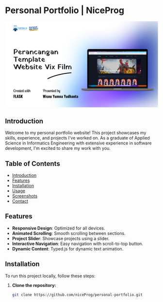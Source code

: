 # Personal Portfolio | NiceProg

![Portfolio Cover](assets/cover.jpg)

## Introduction
Welcome to my personal portfolio website! This project showcases my skills, experience, and projects I've worked on. As a graduate of Applied Science in Informatics Engineering with extensive experience in software development, I'm excited to share my work with you.

## Table of Contents
- [Introduction](#introduction)
- [Features](#features)
- [Installation](#installation)
- [Usage](#usage)
- [Screenshots](#screenshots)
- [Contact](#contact)

## Features
- **Responsive Design**: Optimized for all devices.
- **Animated Scrolling**: Smooth scrolling between sections.
- **Project Slider**: Showcase projects using a slider.
- **Interactive Navigation**: Easy navigation with scroll-to-top button.
- **Dynamic Content**: Typed.js for dynamic text animation.

## Installation
To run this project locally, follow these steps:

1. **Clone the repository:**
   ```sh
   git clone https://github.com/niceProg/personal-portfolio.git
